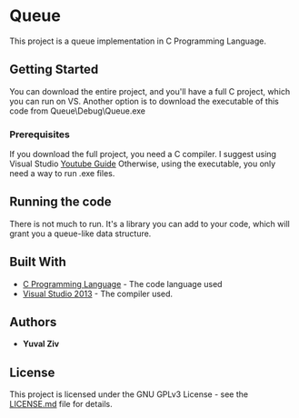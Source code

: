 # Queue
This project is a queue implementation in C Programming Language.

## Getting Started
You can download the entire project, and you'll have a full C project, which you can run on VS.
Another option is to download the executable of this code from Queue\Debug\Queue.exe

### Prerequisites
If you download the full project, you need a C compiler.
I suggest using Visual Studio [Youtube Guide](https://www.youtube.com/watch?v=LuR-54fQrA0)
Otherwise, using the executable, you only need a way to run .exe files.

## Running the code
There is not much to run.
It's a library you can add to your code, which will grant you a queue-like data structure.

## Built With
* [C Programming Language](https://gcc.gnu.org/install/index.html) - The code language used
* [Visual Studio 2013](https://www.visualstudio.com/downloads/) - The compiler used.

## Authors
* **Yuval Ziv**

## License
This project is licensed under the GNU GPLv3 License - see the [LICENSE.md](LICENSE.md) file for details.
